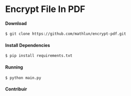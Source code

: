 # Encrypt File In PDF

#### Download
```bash
$ git clone https://github.com/mathlun/encrypt-pdf.git
```

#### Install Dependencies
```bash
$ pip install requirements.txt
```

#### Running
```bash
$ python main.py
```

#### Contribuir

